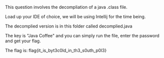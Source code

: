 This question involves the decompliation of a java .class file.

Load up your IDE of choice, we will be using Intellij for the time being.

The decomplied version is in this folder called decomplied.java

The key is "Java Coffee" and you can simply run the file, enter the password and get your flag.

The flag is:
flag{it_is_byt3c0ld_in_th3_s0uth_p0l3}